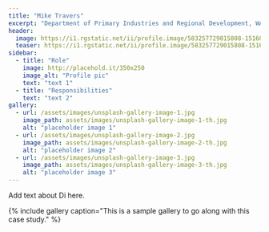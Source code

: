 ```yaml
---
title: "Mike Travers"
excerpt: "Department of Primary Industries and Regional Development, WA"
header:
  image: https://i1.rgstatic.net/ii/profile.image/583257729015808-1516070887197_Q512/Michael-Travers.jpg
  teaser: https://i1.rgstatic.net/ii/profile.image/583257729015808-1516070887197_Q512/Michael-Travers.jpg
sidebar:
  - title: "Role"
    image: http://placehold.it/350x250
    image_alt: "Profile pic"
    text: "text 1"
  - title: "Responsibilities"
    text: "text 2"
gallery:
  - url: /assets/images/unsplash-gallery-image-1.jpg
    image_path: assets/images/unsplash-gallery-image-1-th.jpg
    alt: "placeholder image 1"
  - url: /assets/images/unsplash-gallery-image-2.jpg
    image_path: assets/images/unsplash-gallery-image-2-th.jpg
    alt: "placeholder image 2"
  - url: /assets/images/unsplash-gallery-image-3.jpg
    image_path: assets/images/unsplash-gallery-image-3-th.jpg
    alt: "placeholder image 3"
---
```


Add text about Di here.

{% include gallery caption="This is a sample gallery to go along with this case study." %}
